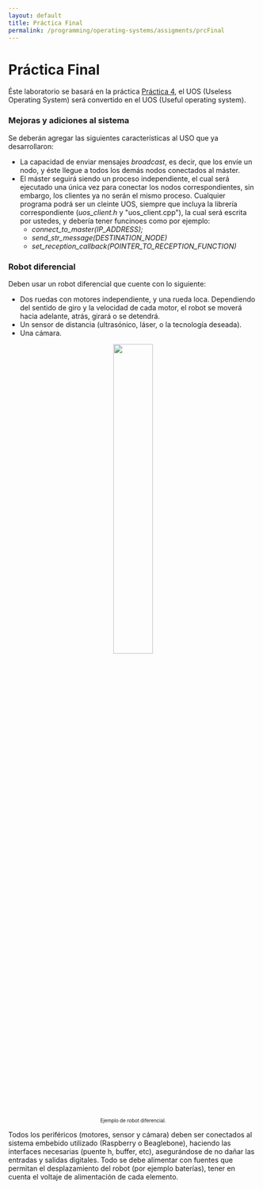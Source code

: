 ```yaml
---
layout: default
title: Práctica Final
permalink: /programming/operating-systems/assigments/prcFinal
---
```


# Práctica Final

Éste laboratorio se basará en la práctica [Práctica 4](/cstopics/programming/operating-systems/assigments/prc4), el UOS (Useless Operating System) será convertido en el UOS (Useful operating system).

### Mejoras y adiciones al sistema

Se deberán agregar las siguientes características al USO que ya desarrollaron:

* La capacidad de enviar mensajes *broadcast*, es decir, que los envíe un nodo, y éste llegue a todos los demás nodos conectados al máster.
* El máster seguirá siendo un proceso independiente, el cual será ejecutado una única vez para conectar los nodos correspondientes, sin embargo, los clientes ya no serán el mismo proceso. Cualquier programa podrá ser un cleinte UOS, siempre que incluya la librería correspondiente (*uos_client.h* y "uos_client.cpp"), la cual será escrita por ustedes, y debería tener funcinoes como por ejemplo:
    * *connect_to_master(IP_ADDRESS);*
    * *send_str_message(DESTINATION_NODE)*
    * *set_reception_callback(POINTER_TO_RECEPTION_FUNCTION)*

### Robot diferencial

Deben usar un robot diferencial que cuente con lo siguiente:

* Dos ruedas con motores independiente, y una rueda loca. Dependiendo del sentido de giro y la velocidad de cada motor, el robot se moverá hacia adelante, atrás, girará o se detendrá.
* Un sensor de distancia (ultrasónico, láser, o la tecnología deseada).
* Una cámara.

<div style="text-align:center">
  <img style="width:40%;" src ="/cstopics/assets/img/programming/os/robot_diferencial.jpg" />
  <div style="font-size:70%">Ejemplo de robot diferencial.</div>
</div>

Todos los periféricos (motores, sensor y cámara) deben ser conectados al sistema embebido utilizado (Raspberry o Beaglebone), haciendo las interfaces necesarias (puente h, buffer, etc), asegurándose de no dañar las entradas y salidas digitales. Todo se debe alimentar con fuentes que permitan el desplazamiento del robot (por ejemplo baterías), tener en cuenta el voltaje de alimentación de cada elemento.
